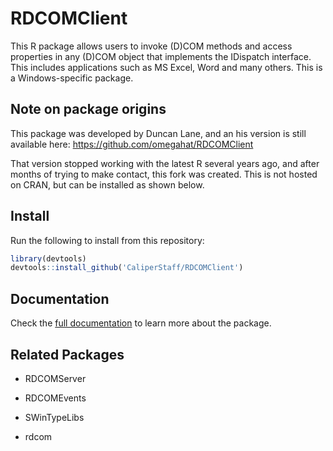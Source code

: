 # RDCOMClient

This R package allows users to invoke (D)COM methods and access properties in
any (D)COM object that implements the IDispatch interface. This includes
applications such as MS Excel, Word and many others. This is a Windows-specific
package.

## Note on package origins

This package was developed by Duncan Lane, and an his version is still
available here: https://github.com/omegahat/RDCOMClient

That version stopped working with the latest R several years ago, and after
months of trying to make contact, this fork was created. This is not hosted on
CRAN, but can be installed as shown below.

## Install

Run the following to install from this repository:

```r
library(devtools)
devtools::install_github('CaliperStaff/RDCOMClient')
```

## Documentation

Check the [full documentation](http://www.omegahat.net/RDCOMClient/) to learn
more about the package.


## Related Packages

+ RDCOMServer
+ RDCOMEvents
+ SWinTypeLibs

+ rdcom
